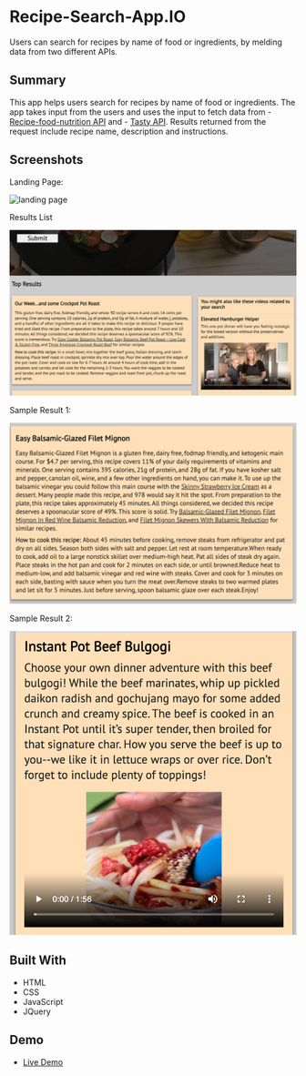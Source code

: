 
# Recipe-Search-App.IO

Users can search for recipes by name of food or ingredients, by melding data from two different APIs.

## Summary

This app helps users search for recipes by name of food or ingredients. The app takes input from the users and uses the input to fetch data from - [Recipe-food-nutrition API](https://rapidapi.com/spoonacular/api/recipe-food-nutrition/pricing) and - [Tasty API](https://rapidapi.com/apidojo/api/tasty). Results returned from the request include recipe name, description and instructions.

## Screenshots
Landing Page:

![landing page](screenshots/start-page.png)

Results List

![about](screenshots/results-list.png)

Sample Result 1:

![library](screenshots/sample-result-1.png)

Sample Result 2:

![recommendations](screenshots/sample-result-2.png)


## Built With

* HTML
* CSS
* JavaScript
* JQuery

## Demo

- [Live Demo](https://github.io/recipeapp/)

